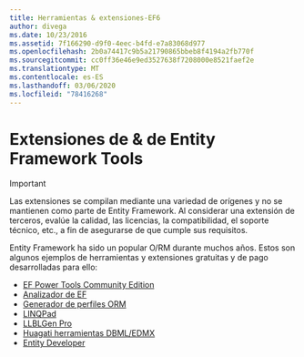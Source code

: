```yaml
---
title: Herramientas & extensiones-EF6
author: divega
ms.date: 10/23/2016
ms.assetid: 7f166290-d9f0-4eec-b4fd-e7a83068d977
ms.openlocfilehash: 2b0a74417c9b5a21790865bbeb8f4194a2fb770f
ms.sourcegitcommit: cc0ff36e46e9ed3527638f7208000e8521faef2e
ms.translationtype: MT
ms.contentlocale: es-ES
ms.lasthandoff: 03/06/2020
ms.locfileid: "78416268"
---
```

# <a name="entity-framework-tools--extensions"></a>Extensiones de & de Entity Framework Tools
> [!IMPORTANT]  
> Las extensiones se compilan mediante una variedad de orígenes y no se mantienen como parte de Entity Framework. Al considerar una extensión de terceros, evalúe la calidad, las licencias, la compatibilidad, el soporte técnico, etc., a fin de asegurarse de que cumple sus requisitos.

Entity Framework ha sido un popular O/RM durante muchos años. Estos son algunos ejemplos de herramientas y extensiones gratuitas y de pago desarrolladas para ello:    

- [EF Power Tools Community Edition](https://marketplace.visualstudio.com/items?itemName=ErikEJ.EntityFramework6PowerToolsCommunityEdition)
- [Analizador de EF](https://efprof.com)  
- [Generador de perfiles ORM](https://www.ormprofiler.com)  
- [LINQPad](https://www.linqpad.net)  
- [LLBLGen Pro](https://www.llblgen.com)  
- [Huagati herramientas DBML/EDMX](https://www.huagati.com/dbmltools)  
- [Entity Developer](https://www.devart.com/entitydeveloper)  
